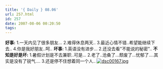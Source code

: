 ```yaml
---
title: '{ Daily } 08.06'
url: 257.html
id: 257
date: 2007-08-06 00:20:50
tags:
---
```


**好事:** 1.一天内见了很多朋友... 2.难得休息两天.. 3.最近心情不错..希望能继续下去.. 4.你是我好朋友..呵.. **坏事:** 1.英语没有进步... 2.还没去看"不能说的秘密".. **不知是好是坏:** 1.暑假计划是不去兼职..可是... 2.老了..沧桑了...颓废了...忧郁了....其实是没有了锐气.... 3.还是停不住想着同一个人.. [![dsc00167.jpg](http://cai13.info/blog_pic/2007/08/dsc00167.jpg "dsc00167.jpg")](http://cai13.info/blog_pic/2007/08/dsc00167.jpg)